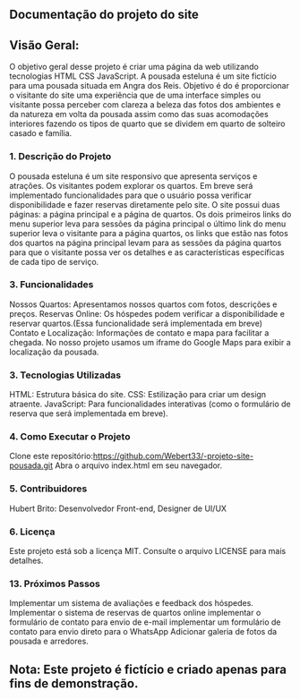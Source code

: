 ## Documentação do projeto do site

## Visão Geral:
O objetivo geral desse projeto é criar uma página da web utilizando tecnologias HTML CSS JavaScript. 
A pousada esteluna é um site fictício para uma pousada situada em Angra dos Reis. 
Objetivo é do é proporcionar o visitante do site uma experiência que  de uma interface simples ou visitante possa perceber com clareza a beleza das fotos dos ambientes e da natureza em volta da pousada assim como das suas acomodações interiores fazendo os tipos de quarto que se dividem em quarto de solteiro casado e família.

### 1. Descrição do Projeto
O pousada esteluna é um site responsivo que apresenta  serviços e atrações. Os visitantes podem explorar os quartos. Em breve será implementado funcionalidades para que o usuário possa verificar disponibilidade e fazer reservas diretamente pelo site. O site possui duas páginas: a página principal e a página de quartos. Os dois primeiros links do menu superior leva para sessões da página principal o último link do menu superior leva o visitante para a página quartos,  os links que estão nas fotos dos quartos na página principal levam para as sessões da página quartos para que o visitante possa ver os detalhes e as características específicas de cada tipo de serviço.

### 3. Funcionalidades
Nossos Quartos: Apresentamos nossos quartos com fotos, descrições e preços.
Reservas Online: Os hóspedes podem verificar a disponibilidade e reservar quartos.(Essa funcionalidade será implementada em breve)
Contato e Localização: Informações de contato e mapa para facilitar a chegada.
No nosso projeto usamos um iframe do Google Maps para exibir a localização da pousada.

### 3. Tecnologias Utilizadas
HTML: Estrutura básica do site.
CSS: Estilização para criar um design atraente.
JavaScript: Para funcionalidades interativas (como o formulário de reserva que será implementada em breve).

### 4. Como Executar o Projeto
Clone este repositório:https://github.com/Webert33/-projeto-site-pousada.git 
Abra o arquivo index.html em seu navegador.

### 5. Contribuidores
Hubert Brito: Desenvolvedor Front-end, Designer de UI/UX

### 6. Licença
Este projeto está sob a licença MIT. Consulte o arquivo LICENSE para mais detalhes.

### 13. Próximos Passos
Implementar um sistema de avaliações e feedback dos hóspedes.
Implementar o sistema de reservas de quartos online
implementar o formulário de contato para envio de e-mail
implementar um formulário de contato para envio direto para o WhatsApp
Adicionar galeria de fotos da pousada e arredores.


## Nota: Este projeto é fictício e criado apenas para fins de demonstração.

